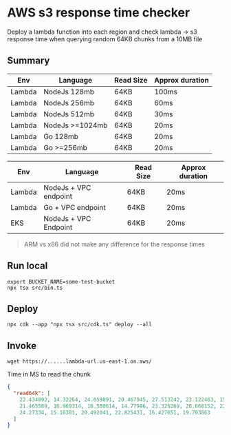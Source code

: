 # AWS s3 response time checker

Deploy a lambda function into each region and check lambda -> s3 response time when querying random 64KB chunks from a 10MB file

## Summary

| Env    | Language        | Read Size | Approx duration |
| ------ | --------------- | --------- | --------------- |
| Lambda | NodeJs 128mb    | 64KB      | 100ms           |
| Lambda | NodeJs 256mb    | 64KB      | 60ms            |
| Lambda | NodeJs 512mb    | 64KB      | 30ms            |
| Lambda | NodeJs >=1024mb | 64KB      | 20ms            |
| Lambda | Go 128mb        | 64KB      | 20ms            |
| Lambda | Go >=256mb      | 64KB      | 20ms            |

| Env    | Language              | Read Size | Approx duration |
| ------ | --------------------- | --------- | --------------- |
| Lambda | NodeJs + VPC endpoint | 64KB      | 20ms            |
| Lambda | Go + VPC endpoint     | 64KB      | 20ms            |
| EKS    | NodeJs + VPC Endpoint | 64KB      | 20ms            |

> ARM vs x86 did not make any difference for the response times

## Run local

```
export BUCKET_NAME=some-test-bucket
npx tsx src/bin.ts
```

## Deploy

```
npx cdk --app "npx tsx src/cdk.ts" deploy --all
```

## Invoke

```
wget https://......lambda-url.us-east-1.on.aws/
```

Time in MS to read the chunk

```json
{
  "read64k": [
    22.434892, 14.32264, 24.059891, 20.467945, 27.513242, 23.122463, 15.576985,
    21.465589, 16.969314, 16.580614, 14.77986, 23.326269, 26.666152, 22.537266,
    24.27334, 15.16381, 20.492041, 22.825431, 16.427651, 19.703863
  ]
}
```
